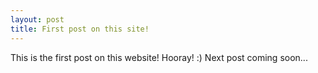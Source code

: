 ```yaml
---
layout: post
title: First post on this site!
---
```

This is the first post on this website! Hooray! :) Next post coming soon...
